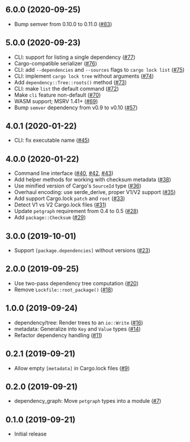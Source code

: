 ## 6.0.0 (2020-09-25)

- Bump semver from 0.10.0 to 0.11.0 ([#83])

[#83]: https://github.com/RustSec/cargo-lock/pull/83

## 5.0.0 (2020-09-23)

- CLI: support for listing a single dependency ([#77])
- Cargo-compatible serializer ([#76])
- CLI: add `--dependencies` and `--sources` flags to `cargo lock list` ([#75])
- CLI: implement `cargo lock tree` without arguments ([#74])
- Add `dependency::Tree::roots()` method ([#73])
- CLI: make `list` the default command ([#72])
- Make `cli` feature non-default ([#70])
- WASM support; MSRV 1.41+ ([#69])
- Bump `semver` dependency from v0.9 to v0.10 ([#57])

[#77]: https://github.com/RustSec/cargo-lock/pull/77
[#76]: https://github.com/RustSec/cargo-lock/pull/76
[#75]: https://github.com/RustSec/cargo-lock/pull/75
[#74]: https://github.com/RustSec/cargo-lock/pull/74
[#73]: https://github.com/RustSec/cargo-lock/pull/73
[#72]: https://github.com/RustSec/cargo-lock/pull/72
[#70]: https://github.com/RustSec/cargo-lock/pull/70
[#69]: https://github.com/RustSec/cargo-lock/pull/69
[#57]: https://github.com/RustSec/cargo-lock/pull/57

## 4.0.1 (2020-01-22)

- CLI: fix executable name ([#45])

[#45]: https://github.com/RustSec/cargo-lock/pull/46

## 4.0.0 (2020-01-22)

- Command line interface ([#40], [#42], [#43])
- Add helper methods for working with checksum metadata ([#38])
- Use minified version of Cargo's `SourceId` type ([#36])
- Overhaul encoding: use serde_derive, proper V1/V2 support ([#35])
- Add support Cargo.lock `patch` and `root` ([#33])
- Detect V1 vs V2 Cargo.lock files ([#31])
- Update `petgraph` requirement from 0.4 to 0.5 ([#28])
- Add `package::Checksum` ([#29])

[#43]: https://github.com/RustSec/cargo-lock/pull/43
[#42]: https://github.com/RustSec/cargo-lock/pull/42
[#40]: https://github.com/RustSec/cargo-lock/pull/40
[#38]: https://github.com/RustSec/cargo-lock/pull/38
[#36]: https://github.com/RustSec/cargo-lock/pull/36
[#35]: https://github.com/RustSec/cargo-lock/pull/35
[#33]: https://github.com/RustSec/cargo-lock/pull/33
[#31]: https://github.com/RustSec/cargo-lock/pull/31
[#29]: https://github.com/RustSec/cargo-lock/pull/29
[#28]: https://github.com/RustSec/cargo-lock/pull/28

## 3.0.0 (2019-10-01)

- Support `[package.dependencies]` without versions ([#23])

[#23]: https://github.com/RustSec/cargo-lock/pull/23

## 2.0.0 (2019-09-25)

- Use two-pass dependency tree computation ([#20])
- Remove `Lockfile::root_package()` ([#18])

[#20]: https://github.com/RustSec/cargo-lock/pull/20
[#18]: https://github.com/RustSec/cargo-lock/pull/18

## 1.0.0 (2019-09-24)

- dependency/tree: Render trees to an `io::Write` ([#16])
- metadata: Generalize into `Key` and `Value` types ([#14])
- Refactor dependency handling ([#11])

[#16]: https://github.com/RustSec/cargo-lock/pull/16
[#14]: https://github.com/RustSec/cargo-lock/pull/14
[#11]: https://github.com/RustSec/cargo-lock/pull/11

## 0.2.1 (2019-09-21)

- Allow empty `[metadata]` in Cargo.lock files ([#9])

[#9]: https://github.com/RustSec/cargo-lock/pull/9

## 0.2.0 (2019-09-21)

- dependency_graph: Move `petgraph` types into a module ([#7])

[#7]: https://github.com/RustSec/cargo-lock/pull/7

## 0.1.0 (2019-09-21)

- Initial release
